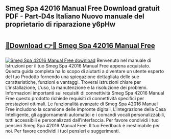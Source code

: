 ## Smeg Spa 42016 Manual Free Download gratuit PDF - Part-D4s Italiano Nuovo manuale del proprietario di riparazione y6pHw

# <h2><a href="http://dfblr86.blite.top/?on=Smeg+Spa+42016+Manual+Free">🔗Download 👉🔴 Smeg Spa 42016 Manual Free</a></h2>

[![Smeg Spa 42016 Manual Free download](https://i.imgur.com/lujVjoI.png)](http://dfblr86.blite.top/?on=Smeg+Spa+42016+Manual+Free)
Benvenuto nel manuale di Istruzioni per il tuo Smeg Spa 42016 Manual Free appena acquistato. Questa guida completa ha lo scopo di aiutarti a diventare un utente esperto del tuo Prodotto fornendo una spiegazione dettagliata delle sue caratteristiche, funzioni e vantaggi. Troverai istruzioni chiare per L'installazione, L'uso, la manutenzione e la risoluzione dei problemi. Informazioni importanti sui requisiti di connettività Smeg Spa 42016 Manual Free questo prodotto richiede requisiti di connettività specifici per prestazioni ottimali. Le funzionalità avanzate di Smeg Spa 42016 Manual Free includono la scansione delle impronte digitali, L'integrazione della Casa Intelligente, gli aggiornamenti automatici e i comandi vocali personalizzabili, tutti accessibili e personalizzati dall'interfaccia. Per favore condividi i tuoi pensieri Smeg Spa 42016 Manual Free. Il tuo Feedback è inestimabile per noi. Per favore condividi i tuoi pensieri e suggerimenti.
